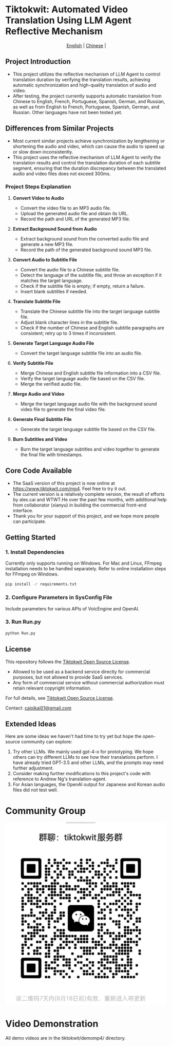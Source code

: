 
# Tiktokwit: Automated Video Translation Using LLM Agent Reflective Mechanism
<p align="center">
  <a href="./README.md">English</a> |
  <a href="./README_CN.md">Chinese</a> |
</p>

## Project Introduction
- This project utilizes the reflective mechanism of LLM Agent to control translation duration by verifying the translation results, achieving automatic synchronization and high-quality translation of audio and video.
- After testing, the project currently supports automatic translation from Chinese to English, French, Portuguese, Spanish, German, and Russian, as well as from English to French, Portuguese, Spanish, German, and Russian. Other languages have not been tested yet.

## Differences from Similar Projects
- Most current similar projects achieve synchronization by lengthening or shortening the audio and video, which can cause the audio to speed up or slow down inconsistently.
- This project uses the reflective mechanism of LLM Agent to verify the translation results and control the translation duration of each subtitle segment, ensuring that the duration discrepancy between the translated audio and video files does not exceed 300ms.

### Project Steps Explanation
1. **Convert Video to Audio**
   - Convert the video file to an MP3 audio file.
   - Upload the generated audio file and obtain its URL.
   - Record the path and URL of the generated MP3 file.

2. **Extract Background Sound from Audio**
   - Extract background sound from the converted audio file and generate a new MP3 file.
   - Record the path of the generated background sound MP3 file.

3. **Convert Audio to Subtitle File**
   - Convert the audio file to a Chinese subtitle file.
   - Detect the language of the subtitle file, and throw an exception if it matches the target language.
   - Check if the subtitle file is empty; if empty, return a failure.
   - Insert blank subtitles if needed.

4. **Translate Subtitle File**
   - Translate the Chinese subtitle file into the target language subtitle file.
   - Adjust blank character lines in the subtitle file.
   - Check if the number of Chinese and English subtitle paragraphs are consistent; retry up to 3 times if inconsistent.

5. **Generate Target Language Audio File**
   - Convert the target language subtitle file into an audio file.

6. **Verify Subtitle File**
   - Merge Chinese and English subtitle file information into a CSV file.
   - Verify the target language audio file based on the CSV file.
   - Merge the verified audio file.

7. **Merge Audio and Video**
   - Merge the target language audio file with the background sound video file to generate the final video file.

8. **Generate Final Subtitle File**
   - Generate the target language subtitle file based on the CSV file.

9. **Burn Subtitles and Video**
   - Burn the target language subtitles and video together to generate the final file with timestamps.

## Core Code Available
- The SaaS version of this project is now online at https://www.tiktokwit.com/mp4. Feel free to try it out.
- The current version is a relatively complete version, the result of efforts by alex.cai and WTWT.He over the past few months, with additional help from collaborator (xianyu) in building the commercial front-end interface.
- Thank you for your support of this project, and we hope more people can participate.

## Getting Started
### 1. Install Dependencies
Currently only supports running on Windows. For Mac and Linux, FFmpeg installation needs to be handled separately.
Refer to online installation steps for FFmpeg on Windows.

```sh
pip install -r requirements.txt
```

### 2. Configure Parameters in SysConfig File
Include parameters for various APIs of VolcEngine and OpenAI.

### 3. Run Run.py
```sh
python Run.py
```

## License

This repository follows the [Tiktokwit Open Source License](https://github.com/caixikai/tiktokwit/blob/main/LICENSE).

- Allowed to be used as a backend service directly for commercial purposes, but not allowed to provide SaaS services.
- Any form of commercial service without commercial authorization must retain relevant copyright information.

For full details, see [Tiktokwit Open Source License](https://github.com/caixikai/tiktokwit/blob/main/LICENSE).

Contact: caixikai01@gmail.com

## Extended Ideas
Here are some ideas we haven't had time to try yet but hope the open-source community can explore:

1. Try other LLMs. We mainly used gpt-4-o for prototyping. We hope others can try different LLMs to see how their translations perform. I have already tried GPT-3.5 and other LLMs, and the prompts may need further adjustment.
2. Consider making further modifications to this project's code with reference to Andrew Ng's translation-agent.
3. For Asian languages, the OpenAI output for Japanese and Korean audio files did not test well.

# Community Group
<img src="https://github.com/caixikai/tiktokwit/blob/main/weixin.png?raw=true" alt="WeChat Group QR Code" width="500">

# Video Demonstration
All demo videos are in the tiktokwit/demomp4/ directory.

